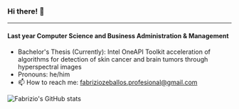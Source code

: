 ### Hi there! 👋
----
#### Last year Computer Science and Business Administration & Management



+ Bachelor's Thesis (Currently): Intel OneAPI Toolkit acceleration of algorithms for detection of skin cancer and brain tumors through hyperspectral images
+ Pronouns: he/him
+ 📫 How to reach me: fabriziozeballos.profesional@gmail.com

![Fabrizio's GitHub stats](https://github-readme-stats.vercel.app/api?username=fabriziozeb&show_icons=true&theme=cobalt)


<!--
**FabrizioZeb/fabriziozeb** is a ✨ _special_ ✨ repository because its `README.md` (this file) appears on your GitHub profile.

Here are some ideas to get you started:

- 🔭 I’m currently working on ...
- 🌱 I’m currently learning ...
- 👯 I’m looking to collaborate on ...
- 🤔 I’m looking for help with ...
- 💬 Ask me about ...
- 📫 How to reach me: ...
- 😄 Pronouns: ...
- ⚡ Fun fact: ...
-->

